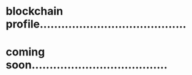 # blockchain profile.........................................
# coming soon......................................

